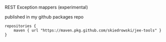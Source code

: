 REST Exception mappers (experimental)

published in my github packages repo

	repositories {
    	maven { url "https://maven.pkg.github.com/skiedrowski/jee-tools" }
    }

